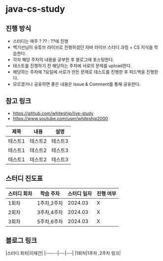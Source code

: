 # java-cs-study


진행 방식 
-----------------------
- 스터디는 매주 ? ?? : ??에 진행
- 백기선님이 유튜브 라이브로 진행하셨던 자바 라이브 스터디 과정 + CS 지식을 학습한다.
- 각자 해당 주차의 내용을 공부한 후 블로그에 포스팅한다.
- 테스트를 진행하기 전 해당하는 주차에 서로의 문제를 upload한다.
- 해당하는 주차에 ?요일에 서로가 만든 문제로 테스트를 진행한 후 피드백을 진행한다.
- 모르겠거나 공유하면 좋은 내용은 Issue & Comment를 통해 공유한다.

참고 링크
---
- https://github.com/whiteship/live-study
- https://www.youtube.com/user/whiteship2000

|제목|내용|설명|
|------|---|---|
|테스트1|테스트2|테스트3|
|테스트1|테스트2|테스트3|
|테스트1|테스트2|테스트3|

스터디 진도표
---
|스터디 회차|학습 주차|스터디 일자|진행 여부|
|------|---|---|---|
|1회차|1주차,2주차|2024.03|X|
|2회차|3주차,4주차|2024.03|X|
|3회차|5주차,6주차|2024.03|X|

블로그 링크
---
|스터디 회차|이재건|
|------|---|---|
|1회차|1주차 ,2주차 링크|
